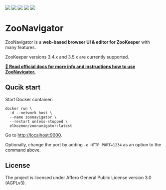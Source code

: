 [![](https://img.shields.io/docker/cloud/automated/elkozmon/zoonavigator.svg?style=flat-square)](https://hub.docker.com/r/elkozmon/zoonavigator)
[![](https://img.shields.io/docker/pulls/elkozmon/zoonavigator.svg?style=flat-square)](https://hub.docker.com/r/elkozmon/zoonavigator)
[![](https://img.shields.io/docker/stars/elkozmon/zoonavigator.svg?style=flat-square)](https://hub.docker.com/r/elkozmon/zoonavigator)
[![](https://img.shields.io/microbadger/layers/elkozmon/zoonavigator?style=flat-square)](https://hub.docker.com/r/elkozmon/zoonavigator)
[![](https://img.shields.io/microbadger/image-size/elkozmon/zoonavigator?style=flat-square)](https://hub.docker.com/r/elkozmon/zoonavigator)

ZooNavigator
============

ZooNavigator is a **web-based browser UI & editor for ZooKeeper** with many features.


ZooKeeper versions 3.4.x and 3.5.x are currently supported.


[**📘 Read official docs for more info and instructions how to use ZooNavigator.**](https://www.elkozmon.com/zoonavigator)

Qucik start
-----------

Start Docker container:

```
docker run \
  -d --network host \
  --name zoonavigator \
  --restart unless-stopped \
  elkozmon/zoonavigator:latest
```

Go to [http://localhost:9000](http://localhost:9000).

Optionally, change the port by adding `-e HTTP_PORT=1234` as an option to the command above.

License
-------

The project is licensed under Affero General Public License version 3.0 (AGPLv3).
